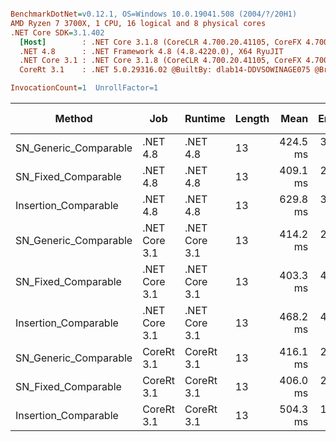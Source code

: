 ``` ini

BenchmarkDotNet=v0.12.1, OS=Windows 10.0.19041.508 (2004/?/20H1)
AMD Ryzen 7 3700X, 1 CPU, 16 logical and 8 physical cores
.NET Core SDK=3.1.402
  [Host]        : .NET Core 3.1.8 (CoreCLR 4.700.20.41105, CoreFX 4.700.20.41903), X64 RyuJIT
  .NET 4.8      : .NET Framework 4.8 (4.8.4220.0), X64 RyuJIT
  .NET Core 3.1 : .NET Core 3.1.8 (CoreCLR 4.700.20.41105, CoreFX 4.700.20.41903), X64 RyuJIT
  CoreRt 3.1    : .NET 5.0.29316.02 @BuiltBy: dlab14-DDVSOWINAGE075 @Branch: master @Commit: 40be8b7e2598b2ccb827fd90cd30c0e2d4496941, X64 AOT

InvocationCount=1  UnrollFactor=1  

```
|                Method |           Job |       Runtime | Length |     Mean |   Error |  StdDev | Gen 0 | Gen 1 | Gen 2 | Allocated |
|---------------------- |-------------- |-------------- |------- |---------:|--------:|--------:|------:|------:|------:|----------:|
| SN_Generic_Comparable |      .NET 4.8 |      .NET 4.8 |     13 | 424.5 ms | 3.17 ms | 2.97 ms |     - |     - |     - |         - |
|   SN_Fixed_Comparable |      .NET 4.8 |      .NET 4.8 |     13 | 409.1 ms | 2.34 ms | 2.19 ms |     - |     - |     - |         - |
|  Insertion_Comparable |      .NET 4.8 |      .NET 4.8 |     13 | 629.8 ms | 3.08 ms | 2.88 ms |     - |     - |     - |         - |
| SN_Generic_Comparable | .NET Core 3.1 | .NET Core 3.1 |     13 | 414.2 ms | 2.83 ms | 2.64 ms |     - |     - |     - |    1336 B |
|   SN_Fixed_Comparable | .NET Core 3.1 | .NET Core 3.1 |     13 | 403.3 ms | 4.55 ms | 4.26 ms |     - |     - |     - |         - |
|  Insertion_Comparable | .NET Core 3.1 | .NET Core 3.1 |     13 | 468.2 ms | 4.08 ms | 3.41 ms |     - |     - |     - |         - |
| SN_Generic_Comparable |    CoreRt 3.1 |    CoreRt 3.1 |     13 | 416.1 ms | 2.84 ms | 2.65 ms |     - |     - |     - |         - |
|   SN_Fixed_Comparable |    CoreRt 3.1 |    CoreRt 3.1 |     13 | 406.0 ms | 2.48 ms | 2.32 ms |     - |     - |     - |         - |
|  Insertion_Comparable |    CoreRt 3.1 |    CoreRt 3.1 |     13 | 504.3 ms | 1.46 ms | 1.36 ms |     - |     - |     - |         - |
